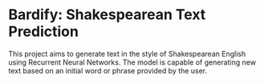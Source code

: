 # Bardify: Shakespearean Text Prediction

This project aims to generate text in the style of Shakespearean English using Recurrent Neural Networks. The model is capable of generating new text based on an initial word or phrase provided by the user.
